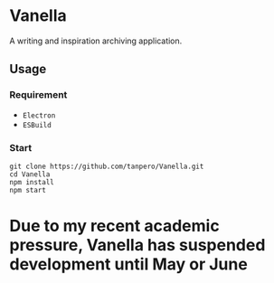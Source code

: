 # Vanella
A writing and inspiration archiving application.

## Usage

### Requirement

- `Electron`
- `ESBuild`

### Start

```
git clone https://github.com/tanpero/Vanella.git
cd Vanella
npm install
npm start
```

# Due to my recent academic pressure, Vanella has suspended development until May or June

